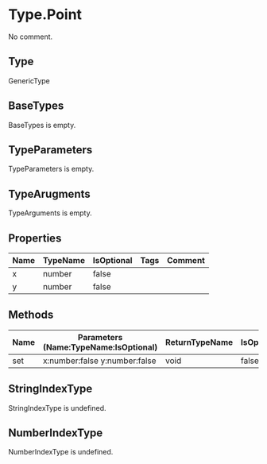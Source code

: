 # Type.Point

No comment.

## Type

GenericType

## BaseTypes

BaseTypes is empty.

## TypeParameters

TypeParameters is empty.

## TypeArugments

TypeArguments is empty.

## Properties

Name|TypeName|IsOptional|Tags|Comment
---|---|---|---|---
x|number|false||
y|number|false||

## Methods

Name|Parameters (Name:TypeName:IsOptional)|ReturnTypeName|IsOptional|Comment
---|---|---|---|---
set|x:number:false y:number:false |void|false| 

## StringIndexType

StringIndexType is undefined.

## NumberIndexType

NumberIndexType is undefined.
